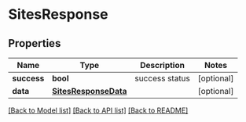 # SitesResponse

## Properties
Name | Type | Description | Notes
------------ | ------------- | ------------- | -------------
**success** | **bool** | success status | [optional] 
**data** | [**SitesResponseData**](SitesResponseData.md) |  | [optional] 

[[Back to Model list]](../README.md#documentation-for-models) [[Back to API list]](../README.md#documentation-for-api-endpoints) [[Back to README]](../README.md)

